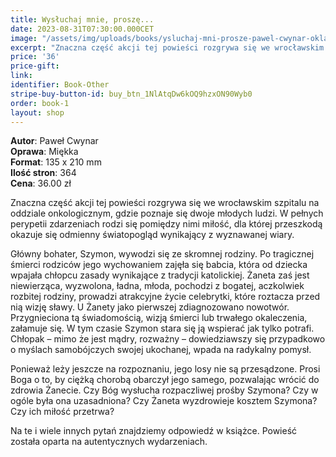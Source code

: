 ```yaml
---
title: Wysłuchaj mnie, proszę... 
date: 2023-08-31T07:30:00.000CET
image: "/assets/img/uploads/books/ysluchaj-mni-prosze-pawel-cwynar-okladka.jpg"
excerpt: "Znaczna część akcji tej powieści rozgrywa się we wrocławskim szpitalu na oddziale onkologicznym, gdzie poznaje się dwoje młodych ludzi."
price: '36' 
price-gift: 
link: 
identifier: Book-Other
stripe-buy-button-id: buy_btn_1NlAtqDw6kOQ9hzxON90Wyb0
order: book-1
layout: shop
---
```

 
**Autor**: Paweł Cwynar   
**Oprawa**: Miękka   
**Format**: 135 x 210 mm  
**Ilość stron**: 364  
**Cena**: 36.00 zł

Znaczna część akcji tej powieści rozgrywa się we wrocławskim szpitalu na oddziale onkologicznym, gdzie poznaje się dwoje młodych ludzi. W pełnych perypetii zdarzeniach rodzi się pomiędzy nimi miłość, dla której przeszkodą okazuje się odmienny światopogląd wynikający z wyznawanej wiary.

Główny bohater, Szymon, wywodzi się ze skromnej rodziny. Po tragicznej śmierci rodziców jego wychowaniem zajęła się babcia, która od dziecka wpajała chłopcu zasady wynikające z tradycji katolickiej. Żaneta zaś jest niewierząca, wyzwolona, ładna, młoda, pochodzi z bogatej, aczkolwiek rozbitej rodziny, prowadzi atrakcyjne życie celebrytki, które roztacza przed nią wizję sławy. U Żanety jako pierwszej zdiagnozowano nowotwór. Przygnieciona tą świadomością, wizją śmierci lub trwałego okaleczenia, załamuje się. W tym czasie Szymon stara się ją wspierać jak tylko potrafi. Chłopak – mimo że jest mądry, rozważny – dowiedziawszy się przypadkowo o myślach samobójczych swojej ukochanej, wpada na radykalny pomysł.

Ponieważ leży jeszcze na rozpoznaniu, jego losy nie są przesądzone. Prosi Boga o to, by ciężką chorobą obarczył jego samego, pozwalając wrócić do zdrowia Żanecie. Czy Bóg wysłucha rozpaczliwej prośby Szymona? Czy w ogóle była ona uzasadniona? Czy Żaneta wyzdrowieje kosztem Szymona? Czy ich miłość przetrwa?

Na te i wiele innych pytań znajdziemy odpowiedź w książce. Powieść została oparta na autentycznych wydarzeniach.
